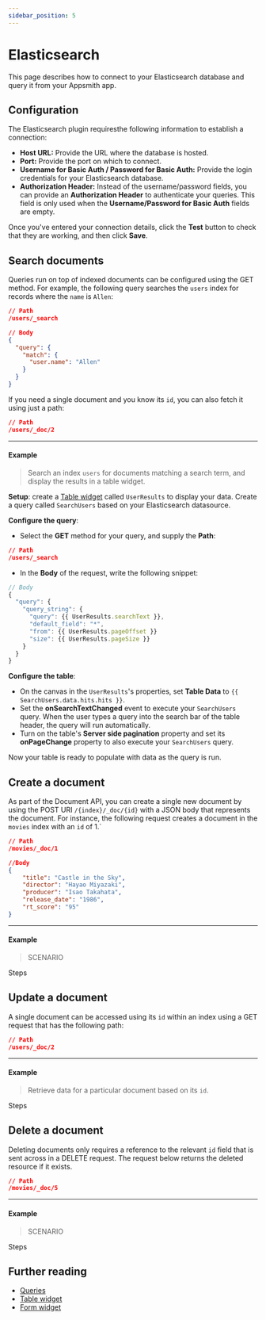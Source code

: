 ```yaml
---
sidebar_position: 5
---
```


# Elasticsearch

This page describes how to connect to your Elasticsearch database and query it from your Appsmith app.

## Configuration

The Elasticsearch plugin requiresthe following information to establish a connection:

* **Host URL:** Provide the URL where the database is hosted. 
* **Port:** Provide the port on which to connect.
* **Username for Basic Auth / Password for Basic Auth:** Provide the login credentials for your Elasticsearch database.
* **Authorization Header:** Instead of the username/password fields, you can provide an **Authorization Header** to authenticate your queries. This field is only used when the **Username/Password for Basic Auth** fields are empty.

Once you've entered your connection details, click the **Test** button to check that they are working, and then click **Save**.

## Search documents

Queries run on top of indexed documents can be configured using the GET method. For example, the following query searches the `users` index for records where the `name` is `Allen`:

```json
// Path
/users/_search
```

```json
// Body
{
  "query": {
    "match": {
      "user.name": "Allen"
    }
  }
}
```

If you need a single document and you know its `id`, you can also fetch it using just a path:

```json
// Path
/users/_doc/2
```

---

#### Example

> Search an index `users` for documents matching a search term, and display the results in a table widget.

**Setup**: create a [Table widget](/reference/widgets/table) called `UserResults` to display your data. Create a query called `SearchUsers` based on your Elasticsearch datasource.

**Configure the query**:

* Select the **GET** method for your query, and supply the **Path**:

```json
// Path
/users/_search
```

* In the **Body** of the request, write the following snippet:

```javascript
// Body 
{
  "query": {
    "query_string": {
      "query": {{ UserResults.searchText }},
      "default_field": "*",
      "from": {{ UserResults.pageOffset }}
      "size": {{ UserResults.pageSize }}
    }
  }
}
```

**Configure the table**:

* On the canvas in the `UserResults`'s properties, set **Table Data** to `{{ SearchUsers.data.hits.hits }}`.
* Set the **onSearchTextChanged** event to execute your `SearchUsers` query. When the user types a query into the search bar of the table header, the query will run automatically.
* Turn on the table's **Server side pagination** property and set its **onPageChange** property to also execute your `SearchUsers` query.

Now your table is ready to populate with data as the query is run.

## Create a document

As part of the Document API, you can create a single new document by using the POST URI `/{index}/_doc/{id}` with a JSON body that represents the document. For instance, the following request creates a document in the `movies` index with an `id` of 1.`

```json
// Path
/movies/_doc/1
```

```json
//Body
{
    "title": "Castle in the Sky",
    "director": "Hayao Miyazaki",
    "producer": "Isao Takahata",
    "release_date": "1986",
    "rt_score": "95"
}
```

---

#### Example

> SCENARIO

Steps

## Update a document

A single document can be accessed using its `id` within an index using a GET request that has the following path:

```json
// Path
/users/_doc/2
```

---

#### Example

> Retrieve data for a particular document based on its `id`.

Steps

## Delete a document

Deleting documents only requires a reference to the relevant `id` field that is sent across in a DELETE request. The request below returns the deleted resource if it exists.

```json
// Path
/movies/_doc/5
```

---

#### Example

> SCENARIO

Steps

## Further reading

* [Queries](/core-concepts/data-access-and-binding/querying-a-database/)
* [Table widget](/reference/widgets/table)
* [Form widget](/reference/widgets/form)
